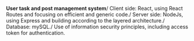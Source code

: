 **User task and post management system**/
Client side: React, using React Routes and focusing on efficient and generic code./
Server side: NodeJs, using Express and building according to the layered architecture./
Database: mySQL./
Use of information security principles, including access token for authentication.
